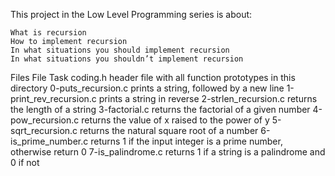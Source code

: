 This project in the Low Level Programming series is about:

    What is recursion
    How to implement recursion
    In what situations you should implement recursion
    In what situations you shouldn’t implement recursion

Files
File 	Task
coding.h 	header file with all function prototypes in this directory
0-puts_recursion.c 	prints a string, followed by a new line
1-print_rev_recursion.c 	prints a string in reverse
2-strlen_recursion.c 	returns the length of a string
3-factorial.c 	returns the factorial of a given number
4-pow_recursion.c 	returns the value of x raised to the power of y
5-sqrt_recursion.c 	returns the natural square root of a number
6-is_prime_number.c 	returns 1 if the input integer is a prime number, otherwise return 0
7-is_palindrome.c 	returns 1 if a string is a palindrome and 0 if not
